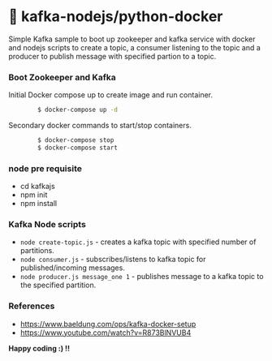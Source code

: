# 📣 kafka-nodejs/python-docker
Simple Kafka sample to boot up zookeeper and kafka service with docker and nodejs scripts to create a topic, a consumer listening to the topic and a producer to publish message with specified partion to a topic.

### Boot Zookeeper and Kafka
Initial Docker compose up to create image and run container.
```sh
        $ docker-compose up -d
```
Secondary docker commands to start/stop containers.
```sh
        $ docker-compose stop
        $ docker-compose start
```
### node pre requisite
 * cd kafkajs
 * npm init
 * npm install
### Kafka Node scripts

 * `node create-topic.js`  - creates a kafka topic with specified number of partitions.
 * `node consumer.js` - subscribes/listens to kafka topic for published/incoming messages.
 * `node producer.js message_one 1` - publishes message to a kafka topic to the specified partition. 
 
### References
 - https://www.baeldung.com/ops/kafka-docker-setup
 - https://www.youtube.com/watch?v=R873BlNVUB4

**Happy coding :) !!**
